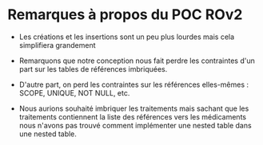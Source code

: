 Remarques à propos du POC ROv2
===

* Les créations et les insertions sont un peu plus lourdes mais cela simplifiera grandement

* Remarquons que notre conception nous fait perdre les contraintes d'un part sur les tables de références imbriquées.
* D'autre part, on perd les contraintes sur les références elles-mêmes : SCOPE, UNIQUE, NOT NULL, etc.
* Nous aurions souhaité imbriquer les traitements mais sachant que les traitements contiennent la liste des références vers les médicaments nous n'avons pas trouvé comment implémenter une nested table dans une nested table.
